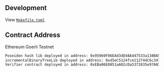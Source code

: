 ## Development

View [`Makefile.toml`](./Makefile.toml)

## Contract Address

Ethereum Goerli Testnet

```bash
Poseidon hash lib deployed in address: 0x95969F06EAd3dD48A447533a138BA5D2a9546329
incrementalBinaryTreeLib deployed in address: 0xd5eC5124fce112744C6c3477571Ff3EaC6f12205
Verifier contract deployed in address: 0xEBa06E0851aA02cDa5372835e97A03ACae44064d
```
